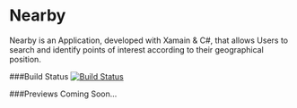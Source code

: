 # Nearby
Nearby is an Application, developed with Xamain & C#, that allows Users to search and identify points of interest according to their geographical position.

###Build Status
[![Build Status](https://www.bitrise.io/app/a9117509d0b23721.svg?token=cRt0qsP28_uI-iGRGhKnew&branch=master)](https://www.bitrise.io/app/a9117509d0b23721)

###Previews
Coming Soon...